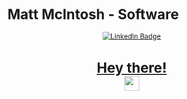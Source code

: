 #  Matt McIntosh    -    Software


<div id="badges"  align="center">


  <a href="https://www.linkedin.com/in/matt-mcintosh-6ba2461ab/">
    <img src="https://img.shields.io/badge/LinkedIn-blue?style=for-the-badge&logo=linkedin&logoColor=white" alt="LinkedIn Badge"/>
<div>
<img src="https://komarev.com/ghpvc/?username=mattmc1504&style=flat-square&color=blue" alt=""/>
<div>
<h1>
  Hey there!
  <div>
  <img src="https://media.giphy.com/media/hvRJCLFzcasrR4ia7z/giphy.gif" width="30px"/>
</h1>

</p>



<!--
**mattmc1504/mattmc1504** is a ✨ _special_ ✨ repository because its `README.md` (this file) appears on your GitHub profile.

Here are some ideas to get you started:

- 🔭 I’m currently working on ...
- 🌱 I’m currently learning ...
- 👯 I’m looking to collaborate on ...
- 🤔 I’m looking for help with ...
- 💬 Ask me about ...
- 📫 How to reach me: ...
- 😄 Pronouns: ...
- ⚡ Fun fact: ...
-->
